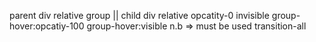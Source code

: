 parent div relative group ||
child div relative opcatity-0 invisible group-hover:opcatiy-100 group-hover:visible
n.b => must be used transition-all
